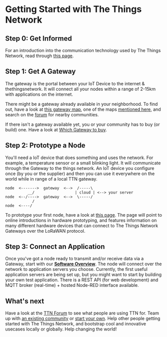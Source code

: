 # Getting Started with The Things Network

## Step 0: Get Informed
For an introduction into the communication technology used by The
Things Network, read through [this page](IntoductionLorawan).

## Step 1: Get A Gateway
The gateway is the portal between your IoT Device to the internet
& thethingsnetwork. It will connect all your nodes within a range
of 2-15km with applications on the internet.

There might be a gateway already available in your neighborhood.
To find out, have a look at [this gateway map](http://thethingsnetwork.org/map),
one of the maps [mentioned here](CurrentNetwork), and search on the
[forum](http://forum.thethingsnetwork.org/) for nearby communities.

If there isn't a gateway available yet, you or your community has to buy
(or build) one. Have a look at [Which Gateway to buy](http://forum.thethingsnetwork.org/).

## Step 2: Prototype a Node
You'll need a IoT device that does something and uses the network.
For example, a temperature sensor or a small blinking light. It will
communicate through the Gateway to the things network. An IoT device
you configure once (by you or the supplier) and then you can use it
everywhere on the world while in range of a local TTN gateway.

    node  <------->  gateway  <-->  /-----\
              __/                  | cloud | <--> your server
    node  <--/---->  gateway  <-->  \-----/
                /
    node  <----/
    
To prototype your first node, have a look at [this page](Hardware/OverviewNodes).
The page will point to online introductions in hardware prototyping,
and features information on many different hardware devices that can connect
to The Things Network Gateways over the LoRaWAN protocol.
    

## Step 3: Connect an Application
Once you've got a node ready to transmit and/or receive data via a Gateway,
start with our **[Software Overview](Software/Overview)**. The node will
connect over the network to application servers you choose. Currently, the
first useful application servers are being set up, but you might want to
start by building your own test application. There is a REST API (for web
development) and MQTT broker (real-time) + hosted Node-RED interface available.


## What's next
Have a look at the [TTN Forum](http://forum.thethingsnetwork.org/) to see what
people are using TTN for. Team up with [an existing community](http://thethingsnetwork.org/)
or [start your own](http://thethingsnetwork.org/start-a-community/). Help other
people getting started with The Things Network, and bootstrap cool and innovative
usecases locally or globally. Help changing the world!

